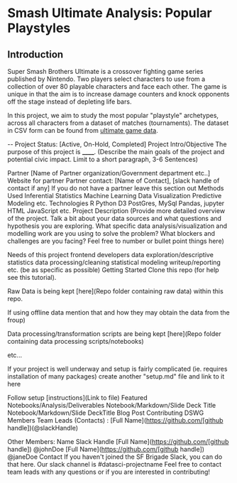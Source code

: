 # Smash Ultimate Analysis: Popular Playstyles

## Introduction

Super Smash Brothers Ultimate is a crossover fighting game series published by Nintendo. Two players select characters to use from a collection of over 80 playable characters and face each other. The game is unique in that the aim is to increase damage counters and knock opponents off the stage instead of depleting life bars.

In this project, we aim to study the most popular "playstyle" archetypes, across all characters from a dataset of matches (tournaments). The dataset in CSV form can be found from [ultimate game data](https://ultimategamedata.com/about).

-- Project Status: [Active, On-Hold, Completed]
Project Intro/Objective
The purpose of this project is **\_\_\_\_**. (Describe the main goals of the project and potential civic impact. Limit to a short paragraph, 3-6 Sentences)

Partner
[Name of Partner organization/Government department etc..]
Website for partner
Partner contact: [Name of Contact], [slack handle of contact if any]
If you do not have a partner leave this section out
Methods Used
Inferential Statistics
Machine Learning
Data Visualization
Predictive Modeling
etc.
Technologies
R
Python
D3
PostGres, MySql
Pandas, jupyter
HTML
JavaScript
etc.
Project Description
(Provide more detailed overview of the project. Talk a bit about your data sources and what questions and hypothesis you are exploring. What specific data analysis/visualization and modelling work are you using to solve the problem? What blockers and challenges are you facing? Feel free to number or bullet point things here)

Needs of this project
frontend developers
data exploration/descriptive statistics
data processing/cleaning
statistical modeling
writeup/reporting
etc. (be as specific as possible)
Getting Started
Clone this repo (for help see this tutorial).

Raw Data is being kept [here](Repo folder containing raw data) within this repo.

If using offline data mention that and how they may obtain the data from the froup)

Data processing/transformation scripts are being kept [here](Repo folder containing data processing scripts/notebooks)

etc...

If your project is well underway and setup is fairly complicated (ie. requires installation of many packages) create another "setup.md" file and link to it here

Follow setup [instructions](Link to file)
Featured Notebooks/Analysis/Deliverables
Notebook/Markdown/Slide Deck Title
Notebook/Markdown/Slide DeckTitle
Blog Post
Contributing DSWG Members
Team Leads (Contacts) : [Full Name](https://github.com/[github handle])(@slackHandle)

Other Members:
Name Slack Handle
[Full Name](https://github.com/[github handle]) @johnDoe
[Full Name](https://github.com/[github handle]) @janeDoe
Contact
If you haven't joined the SF Brigade Slack, you can do that here.
Our slack channel is #datasci-projectname
Feel free to contact team leads with any questions or if you are interested in contributing!
